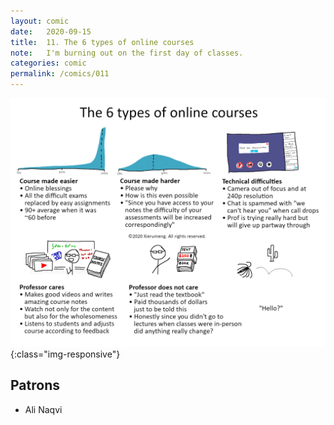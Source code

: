 ```yaml
---
layout: comic
date:   2020-09-15
title:  11. The 6 types of online courses
note:   I'm burning out on the first day of classes.
categories: comic
permalink: /comics/011
---
```

![PAGE 011](/comics/011-dzntViqoExoxOqIM-i7F1qx7Wk6Kh0F18.png){:class="img-responsive"}

[]()

## Patrons

* Ali Naqvi
